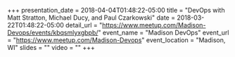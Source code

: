 +++
presentation_date = 2018-04-04T01:48:22-05:00
title = "DevOps with Matt Stratton, Michael Ducy, and Paul Czarkowski"
date = 2018-03-22T01:48:22-05:00
detail_url = "https://www.meetup.com/Madison-Devops/events/kbqsmlyxgbpb/"
event_name = "Madison DevOps"
event_url = "https://www.meetup.com/Madison-Devops"
event_location = "Madison, WI"
slides = ""
video = ""
+++